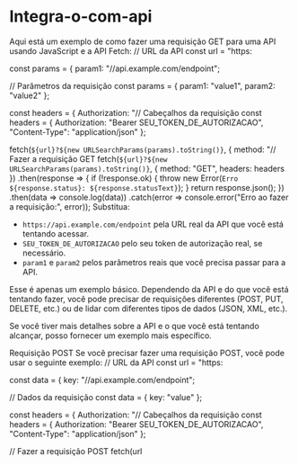 # Integra-o-com-api
Aqui está um exemplo de como fazer uma requisição GET para uma API usando JavaScript e a API Fetch:
// URL da API
const url = "https:                            

                              
const params = {
  param1: "//api.example.com/endpoint";

// Parâmetros da requisição
const params = {
  param1: "value1",
  param2: "value2"
};

                              
const headers = {
  Authorization: "// Cabeçalhos da requisição
const headers = {
  Authorization: "Bearer SEU_TOKEN_DE_AUTORIZACAO",
  "Content-Type": "application/json"
};

                           
fetch(`${url}?${new URLSearchParams(params).toString()}`, {
  method: "// Fazer a requisição GET
fetch(`${url}?${new URLSearchParams(params).toString()}`, {
  method: "GET",
  headers: headers
})
  .then(response => {
    if (!response.ok) {
      throw new Error(`Erro ${response.status}: ${response.statusText}`);
    }
    return response.json();
  })
  .then(data => console.log(data))
  .catch(error => console.error("Erro ao fazer a requisição:", error));
Substitua:

- `https://api.example.com/endpoint` pela URL real da API que você está tentando acessar.
- `SEU_TOKEN_DE_AUTORIZACAO` pelo seu token de autorização real, se necessário.
- `param1` e `param2` pelos parâmetros reais que você precisa passar para a API.

Esse é apenas um exemplo básico. Dependendo da API e do que você está tentando fazer, você pode precisar de requisições diferentes (POST, PUT, DELETE, etc.) ou de lidar com diferentes tipos de dados (JSON, XML, etc.).

Se você tiver mais detalhes sobre a API e o que você está tentando alcançar, posso fornecer um exemplo mais específico.

Requisição POST
Se você precisar fazer uma requisição POST, você pode usar o seguinte exemplo:
// URL da API
const url = "https:                            

                        
const data = {
  key: "//api.example.com/endpoint";

// Dados da requisição
const data = {
  key: "value"
};

                              
const headers = {
  Authorization: "// Cabeçalhos da requisição
const headers = {
  Authorization: "Bearer SEU_TOKEN_DE_AUTORIZACAO",
  "Content-Type": "application/json"
};

// Fazer a requisição POST
fetch(url
